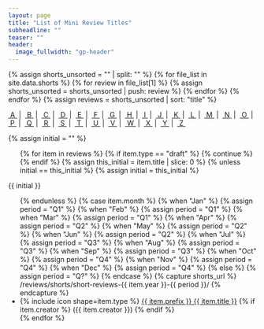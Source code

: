 ```yaml
---
layout: page
title: "List of Mini Review Titles"
subheadline: ""
teaser: ""
header:
  image_fullwidth: "gp-header"
---
```


{% assign shorts_unsorted = "" | split: "" %}
{% for file_list in site.data.shorts %}
{% for review in file_list[1] %}
{% assign shorts_unsorted = shorts_unsorted | push: review %}
{% endfor %}
{% endfor %}
{% assign reviews = shorts_unsorted | sort: "title" %}
<p>
    <a href="#toA">&nbsp;A&nbsp;</a>&nbsp;|&nbsp;
    <a href="#toB">&nbsp;B&nbsp;</a>&nbsp;|&nbsp;
    <a href="#toC">&nbsp;C&nbsp;</a>&nbsp;|&nbsp;
    <a href="#toD">&nbsp;D&nbsp;</a>&nbsp;|&nbsp;
    <a href="#toE">&nbsp;E&nbsp;</a>&nbsp;|&nbsp;
    <a href="#toF">&nbsp;F&nbsp;</a>&nbsp;|&nbsp;
    <a href="#toG">&nbsp;G&nbsp;</a>&nbsp;|&nbsp;
    <a href="#toH">&nbsp;H&nbsp;</a>&nbsp;|&nbsp;
    <a href="#toI">&nbsp;I&nbsp;</a>&nbsp;|&nbsp;
    <a href="#toJ">&nbsp;J&nbsp;</a>&nbsp;|&nbsp;
    <a href="#toK">&nbsp;K&nbsp;</a>&nbsp;|&nbsp;
    <a href="#toL">&nbsp;L&nbsp;</a>&nbsp;|&nbsp;
    <a href="#toM">&nbsp;M&nbsp;</a>&nbsp;|&nbsp;
    <a href="#toN">&nbsp;N&nbsp;</a>&nbsp;|&nbsp;
    <a href="#toO">&nbsp;O&nbsp;</a>&nbsp;|&nbsp;
    <a href="#toP">&nbsp;P&nbsp;</a>&nbsp;|&nbsp;
    <a href="#toQ">&nbsp;Q&nbsp;</a>&nbsp;|&nbsp;
    <a href="#toR">&nbsp;R&nbsp;</a>&nbsp;|&nbsp;
    <a href="#toS">&nbsp;S&nbsp;</a>&nbsp;|&nbsp;
    <a href="#toT">&nbsp;T&nbsp;</a>&nbsp;|&nbsp;
    <a href="#toU">&nbsp;U&nbsp;</a>&nbsp;|&nbsp;
    <a href="#toV">&nbsp;V&nbsp;</a>&nbsp;|&nbsp;
    <a href="#toW">&nbsp;W&nbsp;</a>&nbsp;|&nbsp;
    <a href="#toX">&nbsp;X&nbsp;</a>&nbsp;|&nbsp;
    <a href="#toY">&nbsp;Y&nbsp;</a>&nbsp;|&nbsp;
    <a href="#toZ">&nbsp;Z&nbsp;</a>
</p>
{% assign initial = "" %}
<ul>
{% for item in reviews %}
{% if item.type == "draft" %}
{% continue %}
{% endif %}
{% assign this_initial = item.title | slice: 0 %}
{% unless initial == this_initial %}
{% assign initial = this_initial %}
</ul>
<p id="to{{ initial }}">{{ initial }}</p>
<ul>
{% endunless %}
{% case item.month %}
{% when "Jan" %}
{% assign period = "Q1" %}
{% when "Feb" %}
{% assign period = "Q1" %}
{% when "Mar" %}
{% assign period = "Q1" %}
{% when "Apr" %}
{% assign period = "Q2" %}
{% when "May" %}
{% assign period = "Q2" %}
{% when "Jun" %}
{% assign period = "Q2" %}
{% when "Jul" %}
{% assign period = "Q3" %}
{% when "Aug" %}
{% assign period = "Q3" %}
{% when "Sep" %}
{% assign period = "Q3" %}
{% when "Oct" %}
{% assign period = "Q4" %}
{% when "Nov" %}
{% assign period = "Q4" %}
{% when "Dec" %}
{% assign period = "Q4" %}
{% else %}
{% assign period = "Q?" %}
{% endcase %}
{% capture shorts_url %}
/reviews/shorts/short-reviews-{{ item.year }}-{{ period }}/
{% endcapture %}
    <li>{% include icon shape=item.type %} <a href="{{ site.url }}{{ site.baseurl }}{{ shorts_url }}">{{ item.prefix }} {{ item.title }}</a>
{% if item.creator %}
({{ item.creator }})
{% endif %}
</li>
{% endfor %}
</ul>
